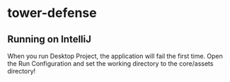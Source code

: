 # tower-defense

## Running on IntelliJ
When you run Desktop Project, the application will fail the first time. Open the Run Configuration and set the working directory to the core/assets directory!
